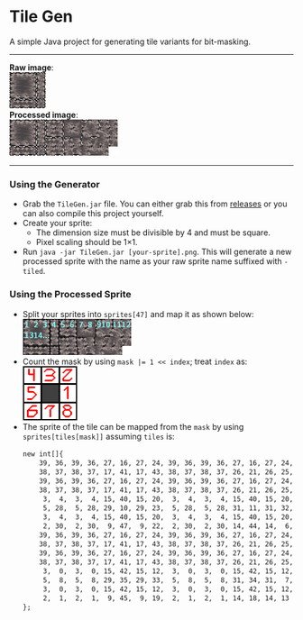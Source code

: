 # Tile Gen
A simple Java project for generating tile variants for bit-masking.

- - -

**Raw image**: <br>
![Example](assets/example.png) <br>
**Processed image**: <br>
![Example-Tiled](assets/example-tiled.png) <br>

- - -

### Using the Generator
- Grab the `TileGen.jar` file. You can either grab this from [releases](https://github.com/GlennFolker/TileGen/releases) or you can also compile this project yourself.
- Create your sprite:
  - The dimension size must be divisible by 4 and must be square.
  - Pixel scaling should be 1×1.
- Run `java -jar TileGen.jar [your-sprite].png`. This will generate a new processed sprite with the name as your raw sprite name suffixed with `-tiled`.

### Using the Processed Sprite
- Split your sprites into `sprites[47]` and map it as shown below: <br>
  ![Tile-Mapping](assets/example-tiled-mapping.png)
- Count the mask by using `mask |= 1 << index`; treat `index` as: <br>
  ![Mask-Index](assets/mask-index.png)
- The sprite of the tile can be mapped from the `mask` by using `sprites[tiles[mask]]` assuming `tiles` is:
  ```
  new int[]{
      39, 36, 39, 36, 27, 16, 27, 24, 39, 36, 39, 36, 27, 16, 27, 24,
      38, 37, 38, 37, 17, 41, 17, 43, 38, 37, 38, 37, 26, 21, 26, 25,
      39, 36, 39, 36, 27, 16, 27, 24, 39, 36, 39, 36, 27, 16, 27, 24,
      38, 37, 38, 37, 17, 41, 17, 43, 38, 37, 38, 37, 26, 21, 26, 25,
       3,  4,  3,  4, 15, 40, 15, 20,  3,  4,  3,  4, 15, 40, 15, 20,
       5, 28,  5, 28, 29, 10, 29, 23,  5, 28,  5, 28, 31, 11, 31, 32,
       3,  4,  3,  4, 15, 40, 15, 20,  3,  4,  3,  4, 15, 40, 15, 20,
       2, 30,  2, 30,  9, 47,  9, 22,  2, 30,  2, 30, 14, 44, 14,  6,
      39, 36, 39, 36, 27, 16, 27, 24, 39, 36, 39, 36, 27, 16, 27, 24,
      38, 37, 38, 37, 17, 41, 17, 43, 38, 37, 38, 37, 26, 21, 26, 25,
      39, 36, 39, 36, 27, 16, 27, 24, 39, 36, 39, 36, 27, 16, 27, 24,
      38, 37, 38, 37, 17, 41, 17, 43, 38, 37, 38, 37, 26, 21, 26, 25,
       3,  0,  3,  0, 15, 42, 15, 12,  3,  0,  3,  0, 15, 42, 15, 12,
       5,  8,  5,  8, 29, 35, 29, 33,  5,  8,  5,  8, 31, 34, 31,  7,
       3,  0,  3,  0, 15, 42, 15, 12,  3,  0,  3,  0, 15, 42, 15, 12,
       2,  1,  2,  1,  9, 45,  9, 19,  2,  1,  2,  1, 14, 18, 14, 13
  };
  ```
